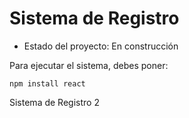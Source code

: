 <h1>Sistema de Registro</h1>

- Estado del proyecto: En construcción 

Para ejecutar el sistema, debes poner: 

```npm install react```  

Sistema de Registro 2
